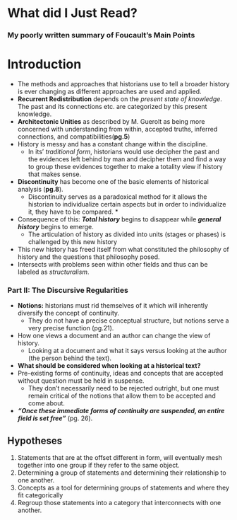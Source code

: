 # What did I Just Read? #
### My poorly written summary of Foucault’s Main Points ### 

# Introduction #
-	The methods and approaches that historians use to tell a broader history is ever changing as different approaches are used and applied. 
-	**Recurrent Redistribution** depends on the *present state of knowledge*. The past and its connections etc. are categorized by this present knowledge. 
-	**Architectonic Unities** as described by M. Guerolt as being more concerned with understanding from within, accepted truths, inferred connections, and compatibilities(**pg.5**)
-	History is messy and has a constant change within the discipline. 
    * In its’ *traditional form*, historians would use decipher the past and the evidences left behind by man and decipher them and find a way to group these evidences together to make a totality view if history that makes sense. 
-	**Discontinuity** has become one of the basic elements of historical analysis (**pg.8**). 
    * Discontinuity serves as a paradoxical method for it allows the historian to individualize certain aspects but in order to individualize it, they have to be compared. *
-	Consequence of this: ***Total history*** begins to disappear while ***general history*** begins to emerge. 
    * The articulation of history as divided into units (stages or phases) is challenged by this new history 
-	This new history has freed itself from what constituted the philosophy of history and the questions that philosophy posed. 
-	Intersects with problems seen within other fields and thus can be labeled as *structuralism*. 

 ### Part II: The Discursive Regularities ###
-	**Notions:** historians must rid themselves of it which will inherently diversify the concept of continuity. 
    * They do not have a precise conceptual structure, but notions serve a very precise function (pg.21). 
-	How one views a document and an author can change the view of history.
    * Looking at a document and what it says versus looking at the author (the person behind the text). 
-  **What should be considered when looking at a historical text?** 
-	Pre-existing forms of continuity, ideas and concepts that are accepted without question must be held in suspense. 
    * They don’t necessarily need to be rejected outright, but one must remain critical of the notions that allow them to be accepted and come about. 
-	***“Once these immediate forms of continuity are suspended, an entire field is set free”*** (pg. 26). 

## Hypotheses ##

1.	Statements that are at the offset different in form, will eventually mesh together into one group if they refer to the same object.  
2.	Determining a group of statements and determining their relationship to one another. 
3.	Concepts as a tool for determining groups of statements and where they fit categorically
4.	Regroup those statements into a category that interconnects with one another. 
